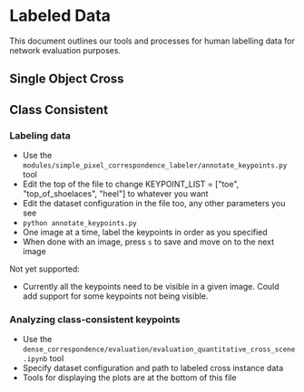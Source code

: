 # Labeled Data

This document outlines our tools and processes for human labelling data for network evaluation
purposes.

## Single Object Cross

## Class Consistent

### Labeling data
- Use the `modules/simple_pixel_correspondence_labeler/annotate_keypoints.py` tool 
- Edit the top of the file to change KEYPOINT_LIST = ["toe", "top_of_shoelaces", "heel"] to whatever you want
- Edit the dataset configuration in the file too, any other parameters you see
- `python annotate_keypoints.py`
- One image at a time, label the keypoints in order as you specified
- When done with an image, press `s` to save and move on to the next image

Not yet supported:
- Currently all the keypoints need to be visible in a given image.  Could add support for some keypoints not being visible.

### Analyzing class-consistent keypoints

- Use the `dense_correspondence/evaluation/evaluation_quantitative_cross_scene.ipynb` tool
- Specify dataset configuration and path to labeled cross instance data
- Tools for displaying the plots are at the bottom of this file
